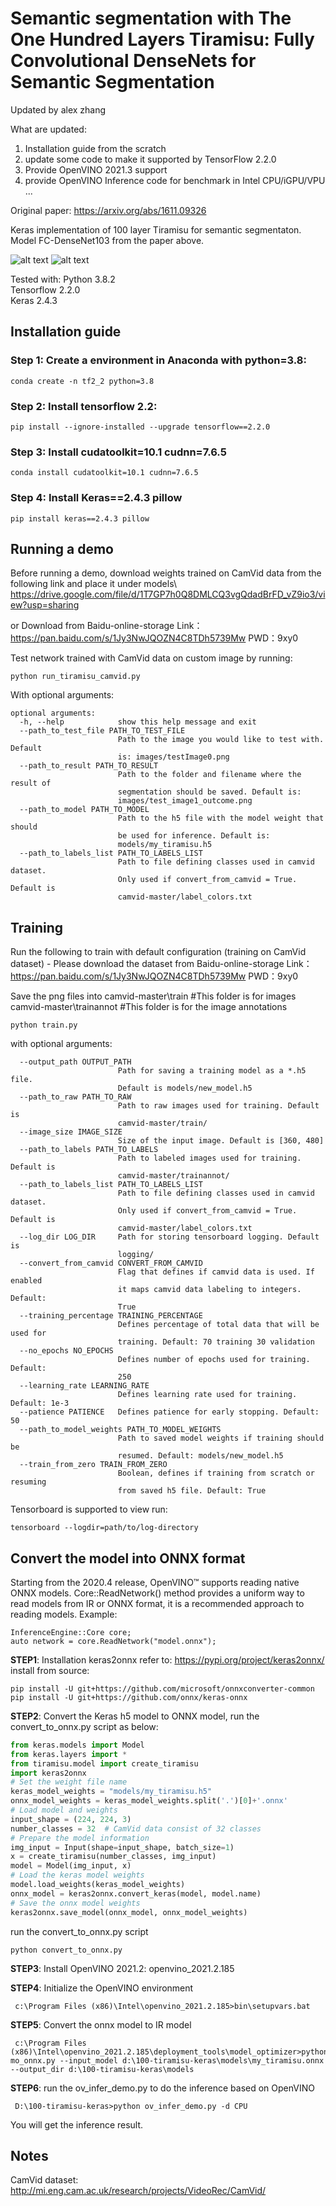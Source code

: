 
# Semantic segmentation with The One Hundred Layers Tiramisu: Fully Convolutional DenseNets for Semantic Segmentation

Updated by alex zhang

What are updated:
1. Installation guide from the scratch
2. update some code to make it supported by TensorFlow 2.2.0
3. Provide OpenVINO 2021.3 support
4. provide OpenVINO Inference code for benchmark in Intel CPU/iGPU/VPU ...

Original paper:
https://arxiv.org/abs/1611.09326

Keras implementation of 100 layer Tiramisu for semantic segmentaton. Model FC-DenseNet103 from the paper above.

![alt text](https://raw.githubusercontent.com/xxmarl/100-tiramisu-keras/master/images/test_image3_small.png)
![alt text](https://raw.githubusercontent.com/xxmarl/100-tiramisu-keras/master/images/test_image3_outcome.png)

Tested with:
Python 3.8.2  
Tensorflow 2.2.0  
Keras 2.4.3 

## Installation guide
### Step 1: Create a environment in Anaconda with python=3.8:
~~~
conda create -n tf2_2 python=3.8
~~~
### Step 2: Install tensorflow 2.2:
~~~
pip install --ignore-installed --upgrade tensorflow==2.2.0
~~~
### Step 3: Install cudatoolkit=10.1 cudnn=7.6.5
~~~
conda install cudatoolkit=10.1 cudnn=7.6.5
~~~
### Step 4: Install Keras==2.4.3 pillow
~~~
pip install keras==2.4.3 pillow
~~~



## Running a demo
Before running a demo, download weights trained on CamVid data from the following link and place it under models\\  
https://drive.google.com/file/d/1T7GP7h0Q8DMLCQ3vgQdadBrFD_vZ9io3/view?usp=sharing

or Download from Baidu-online-storage
Link：https://pan.baidu.com/s/1Jy3NwJQOZN4C8TDh5739Mw 
PWD：9xy0 

Test network trained with CamVid data on custom image by running:  
~~~
python run_tiramisu_camvid.py
~~~

With optional arguments:  
~~~
optional arguments:
  -h, --help            show this help message and exit
  --path_to_test_file PATH_TO_TEST_FILE
                        Path to the image you would like to test with. Default
                        is: images/testImage0.png
  --path_to_result PATH_TO_RESULT
                        Path to the folder and filename where the result of
                        segmentation should be saved. Default is:
                        images/test_image1_outcome.png
  --path_to_model PATH_TO_MODEL
                        Path to the h5 file with the model weight that should
                        be used for inference. Default is:
                        models/my_tiramisu.h5
  --path_to_labels_list PATH_TO_LABELS_LIST
                        Path to file defining classes used in camvid dataset.
                        Only used if convert_from_camvid = True. Default is
                        camvid-master/label_colors.txt
~~~
## Training

Run the following to train with default configuration (training on CamVid dataset) - Please download the dataset from Baidu-online-storage
Link：https://pan.baidu.com/s/1Jy3NwJQOZN4C8TDh5739Mw 
PWD：9xy0 

Save the png files into 
camvid-master\train  #This folder is for images
camvid-master\trainannot   #This folder is for the image annotations
```
python train.py
```
with optional arguments:

```
  --output_path OUTPUT_PATH
                        Path for saving a training model as a *.h5 file.
                        Default is models/new_model.h5
  --path_to_raw PATH_TO_RAW
                        Path to raw images used for training. Default is
                        camvid-master/train/
  --image_size IMAGE_SIZE
                        Size of the input image. Default is [360, 480]
  --path_to_labels PATH_TO_LABELS
                        Path to labeled images used for training. Default is
                        camvid-master/trainannot/
  --path_to_labels_list PATH_TO_LABELS_LIST
                        Path to file defining classes used in camvid dataset.
                        Only used if convert_from_camvid = True. Default is
                        camvid-master/label_colors.txt
  --log_dir LOG_DIR     Path for storing tensorboard logging. Default is
                        logging/
  --convert_from_camvid CONVERT_FROM_CAMVID
                        Flag that defines if camvid data is used. If enabled
                        it maps camvid data labeling to integers. Default:
                        True
  --training_percentage TRAINING_PERCENTAGE
                        Defines percentage of total data that will be used for
                        training. Default: 70 training 30 validation
  --no_epochs NO_EPOCHS
                        Defines number of epochs used for training. Default:
                        250
  --learning_rate LEARNING_RATE
                        Defines learning rate used for training. Default: 1e-3
  --patience PATIENCE   Defines patience for early stopping. Default: 50
  --path_to_model_weights PATH_TO_MODEL_WEIGHTS
                        Path to saved model weights if training should be
                        resumed. Default: models/new_model.h5
  --train_from_zero TRAIN_FROM_ZERO
                        Boolean, defines if training from scratch or resuming
                        from saved h5 file. Default: True
```
Tensorboard is supported to view run:
~~~
tensorboard --logdir=path/to/log-directory
~~~
## Convert the model into ONNX format
Starting from the 2020.4 release, OpenVINO™ supports reading native ONNX models. Core::ReadNetwork() method provides a uniform way to read models from IR or ONNX format, it is a recommended approach to reading models. Example:
~~~
InferenceEngine::Core core;
auto network = core.ReadNetwork("model.onnx");
~~~
**STEP1**: Installation keras2onnx refer to: https://pypi.org/project/keras2onnx/
install from source:
~~~
pip install -U git+https://github.com/microsoft/onnxconverter-common
pip install -U git+https://github.com/onnx/keras-onnx
~~~

**STEP2**: Convert the Keras h5 model to ONNX model, run the convert_to_onnx.py script as below:
```python
from keras.models import Model
from keras.layers import *
from tiramisu.model import create_tiramisu
import keras2onnx
# Set the weight file name
keras_model_weights = "models/my_tiramisu.h5"
onnx_model_weights = keras_model_weights.split('.')[0]+'.onnx'
# Load model and weights
input_shape = (224, 224, 3)
number_classes = 32  # CamVid data consist of 32 classes
# Prepare the model information
img_input = Input(shape=input_shape, batch_size=1)
x = create_tiramisu(number_classes, img_input)
model = Model(img_input, x)
# Load the keras model weights
model.load_weights(keras_model_weights)
onnx_model = keras2onnx.convert_keras(model, model.name)
# Save the onnx model weights
keras2onnx.save_model(onnx_model, onnx_model_weights)
```
run the convert_to_onnx.py script
~~~
python convert_to_onnx.py
~~~
**STEP3**: Install OpenVINO 2021.2: openvino_2021.2.185

**STEP4**: Initialize the OpenVINO environment
~~~
 c:\Program Files (x86)\Intel\openvino_2021.2.185>bin\setupvars.bat
~~~

**STEP5**: Convert the onnx model to IR model
~~~
 c:\Program Files (x86)\Intel\openvino_2021.2.185\deployment_tools\model_optimizer>python mo_onnx.py --input_model d:\100-tiramisu-keras\models\my_tiramisu.onnx --output_dir d:\100-tiramisu-keras\models
~~~

**STEP6**: run the ov_infer_demo.py to do the inference based on OpenVINO
~~~
 D:\100-tiramisu-keras>python ov_infer_demo.py -d CPU
~~~
You will get the inference result.
## Notes
CamVid dataset: http://mi.eng.cam.ac.uk/research/projects/VideoRec/CamVid/
